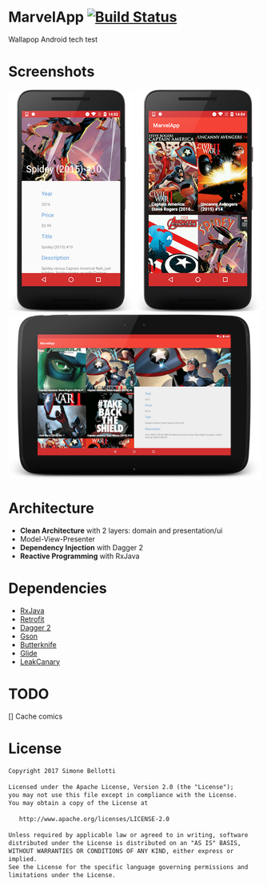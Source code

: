 # MarvelApp [![Build Status](https://travis-ci.org/sbelloz/MarvelApp.svg?branch=master)](https://travis-ci.org/sbelloz/MarvelApp)

Wallapop Android tech test

# Screenshots

![Mobile list](art/mobile_detail.png) 
![Mobile list](art/mobile_list.png)
![Mobile list](art/tablet_list.png)

# Architecture

* **Clean Architecture** with 2 layers: domain and presentation/ui
* Model-View-Presenter
* **Dependency Injection** with Dagger 2
* **Reactive Programming** with RxJava

# Dependencies

* [RxJava](https://github.com/ReactiveX/RxJava)
* [Retrofit](https://github.com/square/retrofit)
* [Dagger 2](https://github.com/google/dagger)
* [Gson](https://github.com/google/gson)
* [Butterknife](https://github.com/JakeWharton/butterknife)
* [Glide](https://github.com/bumptech/glide)
* [LeakCanary](https://github.com/square/leakcanary)

# TODO

[] Cache comics

# License

```
Copyright 2017 Simone Bellotti

Licensed under the Apache License, Version 2.0 (the "License");
you may not use this file except in compliance with the License.
You may obtain a copy of the License at

   http://www.apache.org/licenses/LICENSE-2.0

Unless required by applicable law or agreed to in writing, software
distributed under the License is distributed on an "AS IS" BASIS,
WITHOUT WARRANTIES OR CONDITIONS OF ANY KIND, either express or implied.
See the License for the specific language governing permissions and
limitations under the License.

```
